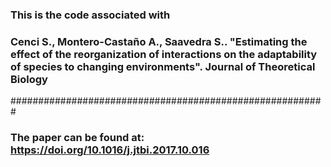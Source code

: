 ### This is the code associated with
### Cenci S., Montero-Castaño A., Saavedra S.. "Estimating the effect of the reorganization of interactions on the adaptability of species to changing environments". Journal of Theoretical Biology
######################################################### 
### The paper can be found at: https://doi.org/10.1016/j.jtbi.2017.10.016
